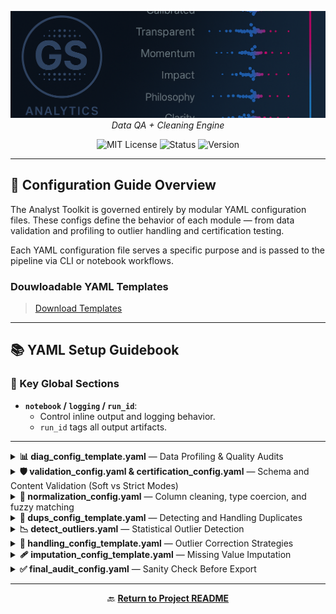 <p align="center">
  <img src="../repo_files/dark_logo_banner.png" width="1000"/>
  <br>
  <em>Data QA + Cleaning Engine</em>
</p>
<p align="center">
  <img alt="MIT License" src="https://img.shields.io/badge/license-MIT-blue">
  <img alt="Status" src="https://img.shields.io/badge/status-stable-brightgreen">
  <img alt="Version" src="https://img.shields.io/badge/version-v0.1.0-blueviolet">
</p>

---

## 🧩 Configuration Guide Overview

The Analyst Toolkit is governed entirely by modular YAML configuration files. These configs define the behavior of each module — from data validation and profiling to outlier handling and certification testing.

Each YAML configuration file serves a specific purpose and is passed to the pipeline via CLI or notebook workflows.

### Douwloadable YAML Templates

>[Download Templates](config.zip)
___

## 📚 YAML Setup Guidebook


### 🔧 Key Global Sections

- **`notebook` / `logging` / `run_id`**: 
  - Control inline output and logging behavior.
  - `run_id` tags all output artifacts.

---

<details>
<summary><strong>📊 diag_config_template.yaml</strong> — Data Profiling & Quality Audits</summary>

This configuration controls the **Diagnostics** module (`run_diag_pipeline.py`), which generates a non-destructive structural and statistical profile of a dataset.

### 🔧 Key Sections

Runs the core data profiling logic, producing:
- Schema overview with types and uniqueness
- Missing value counts and percentages
- High-cardinality string fields
- Descriptive statistics (mean, std, skew, kurtosis)
- Sample data and duplicate summaries
- Audit flags (e.g., high skew, unexpected dtypes)

### `settings` (under `profile`)
- `export`: Save profile to disk (XLSX or CSV)
- `as_csv`: If true, exports CSV instead of Excel
- `export_path`: Path for saved summary
- `checkpoint`: Enable joblib-based caching
- `include_samples`: Show `df.head()` preview
- `include_metadata`: Include memory and shape stats
- `max_rows`: Row limit for previews
- `high_cardinality_threshold`: Max unique values before flagging a column

#### `quality_checks`
Used to flag data issues:
- `skew_threshold`: Flag numeric columns exceeding this skew
- `expected_dtypes`: Optional map of columns to expected types. Flags mismatches.

---

### `diagnostics.plotting`
Controls if diagnostic visualizations are generated:
- `run`: Toggle diagnostic plot generation
- `save_dir`: Path to save the plots (e.g., histograms, outlier visuals)

---

### ✅ Example

```yaml
diagnostics:
  input_path: "data/raw/my_dataset.csv"

  profile:
    run: true
    settings:
      export: true
      as_csv: false
      export_path: "exports/reports/diagnostics/diagnostics_summary.xlsx"
      max_rows: 5
      high_cardinality_threshold: 10
      quality_checks:
        skew_threshold: 2.0
        expected_dtypes:
          age: "int64"
          income: "float64"
          gender: "object"

  plotting:
    run: true
    save_dir: "exports/plots/diagnostics/"
```

</details>

<details>
<summary><strong>🛡️ validation_config.yaml & certification_config.yaml</strong> — Schema and Content Validation (Soft vs Strict Modes)</summary>

This configuration governs the schema and content validation stage of the pipeline. It can operate in two distinct modes:

- **Validation Mode (soft)** — used during exploratory analysis. The pipeline continues even if errors are detected.
- **Certification Mode (strict)** — used as a final QA gate. If any check fails, the pipeline halts (`fail_on_error: true`).

### 🔧 Key Sections
- `input_path`: path to the dataset under validation
- `schema_validation.run`: toggles the schema validation logic
- `schema_validation.fail_on_error`: enforces strict blocking in certification mode
- `rules.expected_columns`: required column names
- `rules.expected_types`: expected dtypes (e.g., float64, object, datetime64[ns])
- `rules.categorical_values`: allowed values for string columns
- `rules.numeric_ranges`: minimum/maximum thresholds for numeric fields
- `settings`: controls export paths and joblib checkpointing

Example:
```yaml
validation:
  input_path: "data/raw/my_dataset.csv"
  schema_validation:
    run: true
    fail_on_error: true  # Set false for non-blocking validation

    rules:
      expected_columns:
        - "tag_id"
        - "species"
        - "bill_length_mm"
      expected_types:
        tag_id: "object"
        species: "object"
        bill_length_mm: "float64"
      categorical_values:
        species: ["Adelie", "Chinstrap", "Gentoo"]
      numeric_ranges:
        bill_length_mm:
          min: 30.0
          max: 65.0

  settings:
    checkpoint: true
    export: true
    export_path: "exports/reports/certification/my_report.xlsx"
```

> This module supports precise QA policies and lets you define flexible column validation logic. Use `fail_on_error: false` to run audits without blocking your pipeline.
</details>

<details>
<summary><strong>🔀 normalization_config.yaml</strong> — Column cleaning, type coercion, and fuzzy matching</summary>

This configuration governs the **Normalization** module, which applies rule-based data cleaning transformations including column renaming, value mapping, typo correction, and type enforcement.

### 🔧 Key Sections

- `rename_columns`: Rename messy or inconsistent column headers
- `standardize_text_columns`: Auto-title-case or upper-case entries
- `value_mappings`: Explicit mapping dictionary for known text replacements
- `fuzzy_matching`: Runs fuzzy string matching on selected fields
  - `master_list`: List of valid values
  - `score_cutoff`: Minimum similarity score
- `parse_datetimes`: Force conversion of date columns
- `coerce_dtypes`: Enforce column data types (e.g. float64, int64)
- `preview_columns`: Fields shown in preview output or reports
- `settings`: Controls export, joblib checkpointing, and inline rendering

### ✅ Example
```yaml
normalization:
  run: true

  rules:
    rename_columns:
      'bill length (mm)': 'bill_length_mm'

    standardize_text_columns:
      - 'sex'

    value_mappings:
      sex:
        'f': 'FEMALE'
        'm': 'MALE'
        '?': 'UNKNOWN'

    fuzzy_matching:
      run: true
      settings:
        species:
          master_list: ["Adelie", "Chinstrap", "Gentoo"]
          score_cutoff: 80

    parse_datetimes:
      capture_date:
        format: '%Y-%m-%d'
        errors: 'coerce'

    coerce_dtypes:
      bill_length_mm: 'float64'

  settings:
    show_inline: true
    export: true
    export_path: "exports/reports/normalization/normalization_report.xlsx"
    checkpoint:
      run: true
      checkpoint_path: "exports/joblib/{run_id}/{run_id}_m03_df_normalized.joblib"
```
</details>

<details>
<summary><strong>📛 dups_config_template.yaml</strong> — Detecting and Handling Duplicates</summary>

This configuration governs the **Duplicate Detection** module. It supports both **flagging** and **removing** duplicate rows using custom logic.

### 🔧 Key Sections

- `subset_columns`: Columns to consider for duplicate matching (default: all)
- `keep`: Which duplicate to retain — `'first'`, `'last'`, or `False` to drop all duplicates
- `mode`: Whether to `'remove'` or `'flag'` duplicates
- `input_path`: Path to the input dataset
- `settings`: Controls export, checkpointing, and visualization

### ✅ Example
```yaml
duplicates:
  run: true
  subset_columns: null
  keep: "first"
  mode: "remove"
  input_path: "exports/joblib/{run_id}_m02_2_df_certified.joblib"

  settings:
    checkpoint: true
    checkpoint_path: "exports/joblib/{run_id}/{run_id}_m04__dupes_checkpoint.joblib"

    export: true
    export_path: "exports/reports/duplicates/duplicates_report.xlsx"
    export_format: "xlsx"

    show_inline: true

    plotting:
      run: true
      save_dir: "exports/plots/duplicates/"
```
> Optional cleanup is available for schema-variant files using `preview_drop_columns`.
</details>

<details>
<summary><strong>📉 detect_outliers.yaml</strong> — Statistical Outlier Detection</summary>

This configuration governs the **Outlier Detection** module, which identifies anomalous values in numeric fields based on statistical rules. No data is modified — this is a non-destructive detection pass.

### 🔧 Key Sections

- `run`: Toggle to enable detection
- `method`: Detection strategy — supports `'zscore'`, `'iqr'`, or `'percentile'`
- `threshold`: Cutoff value (e.g., `3.0` for z-score, `1.5` for IQR multiplier)
- `features`: List of numeric columns to scan for outliers

### ✅ Example
```yaml
detect_outliers:
  run: true
  method: "iqr"
  threshold: 1.5
  features:
    - "bill_length_mm"
    - "body_mass_g"
```

> This stage produces a flagged dataset and optionally exports outlier distributions as plots.
</details>

<details>
<summary><strong>🧼 handling_config_template.yaml</strong> — Outlier Correction Strategies</summary>

This configuration governs the **Outlier Handling** module (`run_handling_pipeline.py`). It takes in the outputs of the outlier detection stage and applies **corrective transformations** to flagged values based on global or column-specific rules.

### 🔧 Key Sections

- **`input_df_path`**: Path to the flagged dataset from the previous detection stage  
- **`detection_results_path`**: Path to the joblib file containing outlier masks  
- **`handling_specs`**: Core section specifying how each column's outliers should be treated:
  - `clip`: cap values to upper/lower statistical bounds
  - `median`: replace with column median
  - `constant`: replace with a specified fallback value (`fill_value`)
  - `none`: leave outliers untouched
- **`__default__` / `__global__`**:
  - `__global__`: strategy applied unless overridden  
  - `__default__`: fallback if column not explicitly mentioned
- **`settings`**: Export and checkpointing behavior, display toggles

### ✅ Example
```yaml
outlier_handling:
  run: true

  input_df_path: "exports/joblib/{run_id}_m05_outliers_flagged.joblib"
  detection_results_path: "exports/joblib/{run_id}_m05_detection_results.joblib"

  handling_specs:
    __global__:
      strategy: 'none'

    bill_length_mm:
      strategy: 'clip'

    body_mass_g:
      strategy: 'median'

    flipper_length_mm:
      strategy: 'constant'
      fill_value: -999

    __default__:
      strategy: 'clip'

  settings:
    show_inline: true

    export:
      run: true
      export_path: "exports/reports/outliers/handling/outlier_handling_report.xlsx"
      as_csv: false

    checkpoint:
      run: true
      checkpoint_path: "exports/joblib/{run_id}/{run_id}_m06_df_handled.joblib"
```

> This module is typically used after `detect_outliers.yaml`. It does not perform new detection — only applies remediation to already-flagged values.

</details>

<details>
<summary><strong>🩹 imputation_config_template.yaml</strong> — Missing Value Imputation</summary>

This configuration governs the **Imputation** module (`run_imputation_pipeline.py`). It fills missing values (`NaN`) using specified strategies per column and supports both numeric and categorical imputation.

### 🔧 Key Sections

- **`input_path`**: Path to the input dataset (typically from previous outlier handling step)
- **`rules.strategies`**: Dictionary specifying how to impute each column:
  - `'mean'`: Fill with column mean (numeric only)
  - `'median'`: Fill with column median (numeric only)
  - `'mode'`: Fill with most common value
  - `'constant'`: Replace with fixed value via nested dict `{strategy: 'constant', value: ...}`

- **`settings`**: Controls plotting, inline output, checkpointing, and export location

### ✅ Example
```yaml
imputation:
  run: true
  input_path: "exports/joblib/{run_id}_m06_df_handled.joblib"

  rules:
    strategies:
      bill_length_mm: 'mean'
      body_mass_g: 'mean'
      bill_depth_mm: 'median'
      flipper_length_mm: 'median'
      sex: 'mode'
      tag_id:
        strategy: 'constant'
        value: 'UNKNOWN'
      capture_date:
        strategy: 'constant'
        value: "1900-01-01"

  settings:
    show_inline: true
    export:
      run: true
      export_path: "exports/reports/imputation/imputation_report.xlsx"
    plotting:
      run: true
      save_dir: "exports/plots/imputation/"
    checkpoint:
      run: true
      checkpoint_path: "exports/joblib/{run_id}/{run_id}_m07_df_imputed.joblib"
```

> Use this module to address data sparsity before modeling or final audits. Can be customized per column using a mix of strategy types.
</details>

<details>
<summary><strong>✅ final_audit_config.yaml</strong> — Sanity Check Before Export</summary>

This configuration governs the **Final Audit** module, a lightweight but essential QA step applied just before the final export of cleaned data. It checks for any lingering issues that may have slipped through prior transformations.

### 🔧 Key Sections

- `run`: Toggles the final audit logic
- `input_path`: Path to the dataset being audited
- `checks`: List of final sanity checks to run:
  - `no_nulls`: Flags if any null values remain
  - `expected_columns`: Ensures final schema matches expectations
  - `range_checks`: Optional column-level numeric thresholds
- `settings`: Controls export and checkpoint behavior

### ✅ Example
```yaml
final_audit:
  run: true
  input_path: "exports/joblib/{run_id}_m07_cleaned_dataset.joblib"

  checks:
    no_nulls: true
    expected_columns:
      - "tag_id"
      - "species"
      - "bill_length_mm"
      - "body_mass_g"
    range_checks:
      bill_length_mm:
        min: 25
        max: 65
      body_mass_g:
        min: 2500
        max: 6500

  settings:
    show_inline: true
    export: true
    export_path: "exports/reports/final_audit/final_audit_report.xlsx"
```

> This step ensures your output is clean, consistent, and ready for analysis or delivery. It's often used as a guardrail before dataset certification or ML model ingestion.

</details>

---

<p align="center">
  🔙 <a href="../README.md"><strong>Return to Project README</strong></a>
</p>
